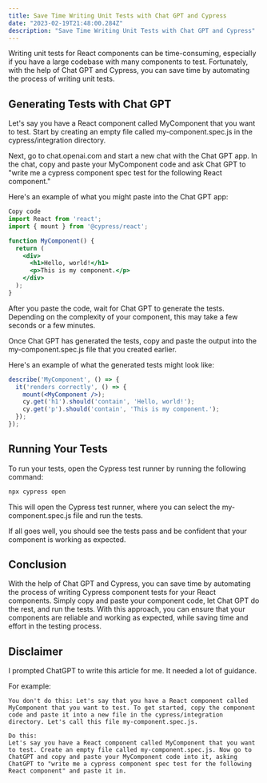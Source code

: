 ```yaml
---
title: Save Time Writing Unit Tests with Chat GPT and Cypress
date: "2023-02-19T21:48:00.284Z"
description: "Save Time Writing Unit Tests with Chat GPT and Cypress"
---
```


Writing unit tests for React components can be time-consuming, especially if you have a large codebase with many components to test. Fortunately, with the help of Chat GPT and Cypress, you can save time by automating the process of writing unit tests.

## Generating Tests with Chat GPT
Let's say you have a React component called MyComponent that you want to test. Start by creating an empty file called my-component.spec.js in the cypress/integration directory.

Next, go to chat.openai.com and start a new chat with the Chat GPT app. In the chat, copy and paste your MyComponent code and ask Chat GPT to "write me a cypress component spec test for the following React component."

Here's an example of what you might paste into the Chat GPT app:

```jsx
Copy code
import React from 'react';
import { mount } from '@cypress/react';

function MyComponent() {
  return (
    <div>
      <h1>Hello, world!</h1>
      <p>This is my component.</p>
    </div>
  );
}
```

After you paste the code, wait for Chat GPT to generate the tests. Depending on the complexity of your component, this may take a few seconds or a few minutes.

Once Chat GPT has generated the tests, copy and paste the output into the my-component.spec.js file that you created earlier.

Here's an example of what the generated tests might look like:

```jsx
describe('MyComponent', () => {
  it('renders correctly', () => {
    mount(<MyComponent />);
    cy.get('h1').should('contain', 'Hello, world!');
    cy.get('p').should('contain', 'This is my component.');
  });
});
```

## Running Your Tests
To run your tests, open the Cypress test runner by running the following command:

```bash
npx cypress open
```

This will open the Cypress test runner, where you can select the my-component.spec.js file and run the tests.

If all goes well, you should see the tests pass and be confident that your component is working as expected.

## Conclusion
With the help of Chat GPT and Cypress, you can save time by automating the process of writing Cypress component tests for your React components. Simply copy and paste your component code, let Chat GPT do the rest, and run the tests. With this approach, you can ensure that your components are reliable and working as expected, while saving time and effort in the testing process.

## Disclaimer
I prompted ChatGPT to write this article for me. It needed a lot of guidance.

For example:
```
You don't do this: Let's say that you have a React component called MyComponent that you want to test. To get started, copy the component code and paste it into a new file in the cypress/integration directory. Let's call this file my-component.spec.js.

Do this:
Let's say you have a React component called MyComponent that you want to test. Create an empty file called my-component.spec.js. Now go to ChatGPT and copy and paste your MyComponent code into it, asking ChatGPT to "write me a cypress component spec test for the following React component" and paste it in.
```